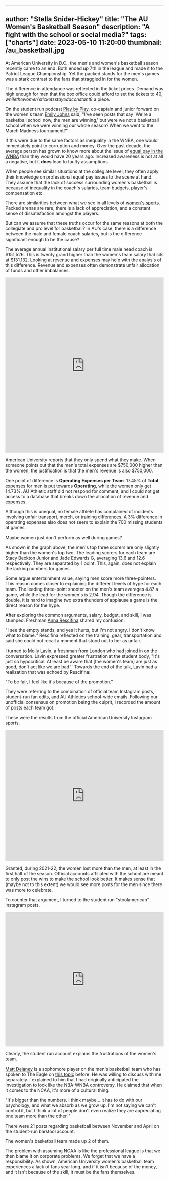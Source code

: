 
---
author: "Stella Snider-Hickey"
title: "The AU Women's Basketball Season"
description: "A fight with the school or social media?"
tags: ["charts"]
date: 2023-05-10 11:20:00
thumbnail: /au_basketball.jpg
---


At American University in D.C., the men's and women's basketball season recently came to an end. Both ended up 7th in the league and made it to the Patriot League Championship. Yet the packed stands for the men's games was a stark contrast to the fans that straggled in for the women. 

The difference in attendance was reflected in the ticket prices. Demand was high enough for men that the box office could afford to set the tickets to 40$, while the women's tickets stayed a constant 8$ a piece. 

On the student run podcast [Play by Play](https://www.theeagleonline.com/article/2023/03/play-by-play-episode-2-basketball-with-emily-johns-and-kayla-henning), co-captain and junior forward on the women's team [Emily Johns](https://aueagles.com/sports/womens-basketball/roster/emily-johns/5776) said, "I've seen posts that say 'We're a basketball school now, the men are winning,' but were we not a basketball school when we were winning our whole season? When we went to the March Madness tournament?''

If this were due to the same factors as inequality in the WNBA, one would immediately point to corruption and money. Over the past decade, the average person has grown to know more about the issue of [equal pay in the WNBA](https://www.washingtonpost.com/sports/2022/03/25/wnba-overseas-brittney-griner-pay/) than they would have 20 years ago. Increased awareness is not at all a negative, but it **does** lead to faulty assumptions.

When people see similar situations at the collegiate level, they often apply their knowledge on professional equal pay issues to the scene at hand. They assume that the lack of success surrounding women's basketball is because of inequality in the coach's salaries, team budgets, player's compensation etc. 

There are similarities between what we see in all levels of [women's sports](https://www.washingtonpost.com/opinions/womens-sports-coverage-lacking/2011/06/10/AGk2kLPH_story.html). Packed arenas are rare, there is a lack of appreciation, and a constant sense of dissatisfaction amongst the players. 

But can we assume that these truths occur for the same reasons at both the collegiate and pro level for basketball? In AU's case, there is a difference between the male and female coach salaries, but is the difference significant enough to be the cause?

The average annual institutional salary per full time male head coach is $151,526. This is twenty grand higher than the women's team salary that sits at $131.132. Looking at revenue and expenses may help with the analysis of this difference. Revenue and expenses often demonstrate unfair allocation of funds and other imbalances.

<iframe title="Revenue and Expenses" aria-label="Table" id="datawrapper-chart-ong4m" src="https://datawrapper.dwcdn.net/ong4m/1/" scrolling="no" frameborder="0" style="width: 0; min-width: 100% !important; border: none;" height="556" data-external="1"></iframe><script type="text/javascript">!function(){"use strict";window.addEventListener("message",(function(a){if(void 0!==a.data["datawrapper-height"]){var e=document.querySelectorAll("iframe");for(var t in a.data["datawrapper-height"])for(var r=0;r<e.length;r++)if(e[r].contentWindow===a.source){var i=a.data["datawrapper-height"][t]+"px";e[r].style.height=i}}}))}();</script>

American University reports that they only spend what they make. When someone points out that the men's total expenses are $750,000 higher than the women, the justification is that the men's revenue is also $750,000. 

One point of difference is **Operating Expenses per Team**. 17.45% of **Total** expenses for men is put towards **Operating**, while the women only get 14.73%. AU Athletic staff did not respond for comment, and I could not get access to a database that breaks down the allocation of revenue and expenses.

Although this is unequal, no female athlete has complained of incidents involving unfair transport, merch, or training differences. A 3% difference in operating expenses also does not seem to explain the 700 missing students at games.

Maybe women just don't perform as well during games?

<div class="flourish-embed flourish-scatter" data-src="visualisation/13584295"><script src="https://public.flourish.studio/resources/embed.js"></script></div>

As shown in the graph above, the men's top three scorers are only slightly higher than the women's top two. The leading scorers for each team are Stacy Beckton Junior and Jade Edwards G, averaging 13.6 and 12.6 respectively. They are separated by 1 point. This, again, does not explain the lacking numbers for games.

Some argue entertainment value, saying men score more three-pointers. This reason comes closer to explaining the different levels of hype for each team. The leading three-point shooter on the men's team averages 4.87 a game, while the lead for the women's is 2.94. Though the difference is double, it is hard to imagine two extra thunders of applause a game is the direct reason for the hype.

After exploring the common arguments, salary, budget, and skill, I was stumped. Freshman [Anna Rescifina](https://aueagles.com/sports/womens-basketball/roster/anna-rescifina/5986) shared my confusion. 

"I see the empty stands, and yes it hurts, but I'm not angry. I don't know what to blame.'' Rescifina reflected on the training, gear, transportation and said she could not recall a moment that stood out to her as unfair.

I turned to [Molly Lavin](https://aueagles.com/sports/womens-basketball/roster/molly-lavin/5990), a freshman from London who had joined in on the conversation. Lavin expressed greater frustration at the student body, "It's just so hypocritical. At least be aware that [the women's team] are just as good, don't act like we are bad.'' Towards the end of the talk, Lavin had a realization that was echoed by Rescifina:

"To be fair, I feel like it's because of the promotion.''

They were referring to the combination of official team Instagram posts, student-run fan edits, and AU Athletics school-wide emails. Following our unofficial consensus on promotion being the culprit, I recorded the amount of posts each team got.

These were the results from the official American University Instagram sports.

<iframe title="Official Social Media Promotion- Monthly Ratios" aria-label="Multiple Pies" id="datawrapper-chart-Dk8bw" src="https://datawrapper.dwcdn.net/Dk8bw/2/" scrolling="no" frameborder="0" style="width: 0; min-width: 100% !important; border: none;" height="417" data-external="1"></iframe><script type="text/javascript">!function(){"use strict";window.addEventListener("message",(function(a){if(void 0!==a.data["datawrapper-height"]){var e=document.querySelectorAll("iframe");for(var t in a.data["datawrapper-height"])for(var r=0;r<e.length;r++)if(e[r].contentWindow===a.source){var i=a.data["datawrapper-height"][t]+"px";e[r].style.height=i}}}))}();
</script>

Granted, during 2021-22, the women lost more than the men, at least in the first half of the season. Official accounts affiliated with the school are meant to only post the wins to make the school look better. It makes sense that (maybe not to this extent) we would see more posts for the men since there was more to celebrate.

To counter that argument, I turned to the student run "stoolamerican" instagram posts.

<iframe title="Student Online Support- Monthly Ratios" aria-label="Multiple Pies" id="datawrapper-chart-dAFqi" src="https://datawrapper.dwcdn.net/dAFqi/1/" scrolling="no" frameborder="0" style="width: 0; min-width: 100% !important; border: none;" height="427" data-external="1"></iframe><script type="text/javascript">!function(){"use strict";window.addEventListener("message",(function(a){if(void 0!==a.data["datawrapper-height"]){var e=document.querySelectorAll("iframe");for(var t in a.data["datawrapper-height"])for(var r=0;r<e.length;r++)if(e[r].contentWindow===a.source){var i=a.data["datawrapper-height"][t]+"px";e[r].style.height=i}}}))}();
</script>

Clearly, the student run account explains the frustrations of the women's team. 

[Matt Delaney](https://aueagles.com/sports/mens-basketball/roster/matt-delaney/6044) is a sophomore player on the men's basketball team who has spoken to The Eagle on [this topic](https://www.theeagleonline.com/article/2023/03/with-mens-basketball-in-the-spotlight-this-season-fans-and-community-express-hope-for-increased-attention-to-womens-basketball) before. He was willing to discuss with me separately. I explained to him that I had originally anticipated the investigation to look like the NBA-WNBA controversy. He claimed that when it comes to the NCAA, it's more of a cultural thing.

"It's bigger than the numbers. I think maybe... it has to do with our psychology, and what we absorb as we grow up. I'm not saying we can't control it, but I think a lot of people don't even realize they are appreciating one team more than the other.''

There were 21 posts regarding basketball between November and April on the student-run barstool account. 

The women's basketball team made up 2 of them. 

The problem with assuming NCAA is like the professional league is that we then blame it on corporate problems. We forget that we have a responsibility. As shown, American University women's basketball team experiences a lack of fans year long, and if it isn't because of the money, and it isn't because of the skill, it must be the fans themselves.



